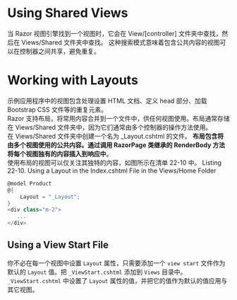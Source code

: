 
# Using Shared Views
当 Razor 视图引擎找到一个视图时，它会在 View/[controller] 文件夹中查找，然后在 Views/Shared 文件夹中查找。
这种搜索模式意味着包含公共内容的视图可以在控制器之间共享，避免重复。

# Working with Layouts
示例应用程序中的视图包含处理设置 HTML 文档、定义 head 部分、加载 Bootstrap CSS 文件等的重复元素。   
Razor 支持布局，将常用内容合并到一个文件中，供任何视图使用。布局通常存储在 Views/Shared 文件夹中，因为它们通常由多个控制器的操作方法使用。  
在 Views/Shared 文件夹中创建一个名为 _Layout.cshtml 的文件。
**布局包含将由多个视图使用的公共内容。通过调用 RazorPage<T> 类继承的 RenderBody 方法将每个视图独有的内容插入到响应中**。  
使用布局的视图可以仅关注其独特的内容，如图所示在清单 22-10 中。
Listing 22-10. Using a Layout in the Index.cshtml File in the Views/Home Folder
```cs
@model Product
@{
    Layout = "_Layout";
}
<div class="m-2">
   ... 
</div>
```

## Using a View Start File
你不必在每一个视图中设置 `Layout` 属性，只需要添加一个 `view start` 文件作为默认的 `Layout` 值。把 `_ViewStart.cshtml` 添加到 `Views` 目录中。
`_ViewStart.cshtml` 中设置了 `Layout` 属性的值，并把它的值作为默认的值应用与其它视图。